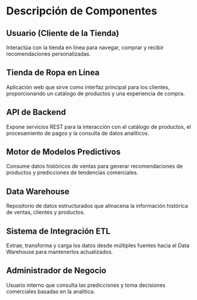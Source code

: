 # Descripción de Componentes

## Usuario (Cliente de la Tienda)  
Interactúa con la tienda en línea para navegar, comprar y recibir recomendaciones personalizadas.

## Tienda de Ropa en Línea  
Aplicación web que sirve como interfaz principal para los clientes, proporcionando un catálogo de productos y una experiencia de compra.

## API de Backend  
Expone servicios REST para la interacción con el catálogo de productos, el procesamiento de pagos y la consulta de datos analíticos.

## Motor de Modelos Predictivos  
Consume datos históricos de ventas para generar recomendaciones de productos y predicciones de tendencias comerciales.

## Data Warehouse  
Repositorio de datos estructurados que almacena la información histórica de ventas, clientes y productos.

## Sistema de Integración ETL  
Extrae, transforma y carga los datos desde múltiples fuentes hacia el Data Warehouse para mantenerlos actualizados.

## Administrador de Negocio  
Usuario interno que consulta las predicciones y toma decisiones comerciales basadas en la analítica.

